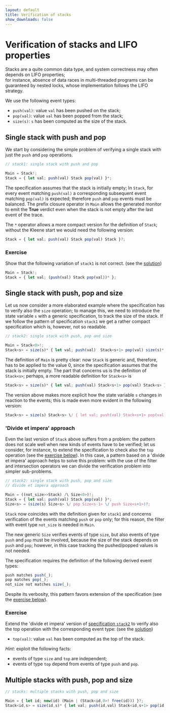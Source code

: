```yaml
---
layout: default
title: Verification of stacks
show_downloads: false
---
```

# Verification of stacks and LIFO properties

Stacks are a quite common data type, and system correctness may often depends on LIFO properties;  
for instance, absence of data races in multi-threaded programs can be guaranteed by nested locks, whose implementation follows
the LIFO strategy.

We use the following event types:
* `push(val)`: value `val` has been pushed on the stack;
* `pop(val)`: value `val` has been popped from the stack;
* `size(s)`: `s` has been computed as the size of the stack.	

## Single stack with push and pop

We start by considering the simple problem of verifying a single stack with just the `push` and `pop` operations.
```js
// stack1: single stack with push and pop

Main = Stack!;
Stack = { let val; push(val) Stack pop(val) }*;
```
The specification assumes that the stack is initially empty; In  `Stack`,  for every event matching `push(val)` a corresponding subsequent event
matching `pop(val)` is expected; therefore `push` and `pop` events must be balanced. The prefix closure operator in `Main` allows the generated monitor to emit the **True** verdict even when the stack is not empty after the last event of the trace.

The `*` operator allows a more compact version for the definition of `Stack`; without the Kleene start we would need  the following version:
```js
Stack = { let val; push(val) Stack pop(val) Stack }?;
```
### Exercise
Show that the following variation of `stack1` is not correct. (see the [solution](solution-stack1.md))
```js
Main = Stack!;
Stack = { let val; (push(val) Stack pop(val))* };
```

## Single stack with push, pop and size
Let us now consider a more elaborated example where the specification has to verify also the `size` operation;
to manage this, we need to introduce the state variable `s` with a generic specification, to track the size of the stack.
If we follow the pattern of specification `stack1` we get a rather compact specification which is, however, not so readable.

```js
// stack2: single stack with push, pop and size

Main = Stack<0>!;
Stack<s> = size(s)* { let val; push(val)  Stack<s+1> pop(val) size(s)* }*;
```
The definition of `Main` is pretty clear: now `Stack` is generic and, therefore, has to be applied
to the value 0, since the specification assumes that the stack is initially empty.
The part that concerns us is the definition of `Stack<s>`;  perhaps, a more readable definition for `Stack<s>` is
```js
Stack<s> = size(s)* { let val; push(val) Stack<s+1> pop(val) Stack<s> }?;
```
The version above makes more explicit how the state variable `s` changes in reaction to the events; this is made even more evident in the
following version:
```js
Stack<s> = size(s) Stack<s> \/ { let val; push(val) Stack<s+1> pop(val) Stack<s> }?;
```
### 'Divide et impera' approach

Even the last version of `Stack` above suffers from a problem: the pattern does not scale well
when new kinds of events have to be verified; let us consider, for instance, to extend
the specification to check also the `top` operation (see the [exercise below](#exercise-1)).
In this case, a pattern based on a 'divide et impera' approach helps to solve this problem:
with the use of the filter and intersection operators we can divide the verification problem
into simpler sub-problems.

```js
// stack2: single stack with push, pop and size
// divide et impera approach

Main = ((not_size>>Stack) /\ Size<0>)!;
Stack = { let val; push(val) Stack pop(val) }*;
Size<s> = (size(s) Size<s> \/ pop Size<s-1> \/ push Size<s+1>)?;
```
`Stack` now coincides with the definition given for `stack1` and concerns verification of the events matching
`push` or `pop` only; for this reason, the filter with event type `not_size` is needed in `Main`.

The new generic `Size` verifies events of type `size`, but also events of type `push` and `pop` must be involved,
because the size of the stack depends on `push` and `pop`; however, in this case tracking the pushed/popped values
is not needed.

The specification requires the definition of the following derived event types:

```js
push matches push(_); 
pop matches pop(_); 
not_size not matches size(_);
```
Despite its verbosity, this pattern favors extension of the specification (see the [exercise below](#exercise-1)). 

### Exercise
Extend the 'divide et impera' version of [specification `stack2`](#divide-et-impera-approach) to verify also the top operation with the corresponding event type: (see the [solution](solution-stack2.md))

* `top(val)`: value `val` has been computed as the top of the stack.

*Hint*: exploit the following facts:

* events of type `size` and `top` are independent;
* events of type `top` depend from events of type `push` and `pop`.

## Multiple stacks with push, pop and size

```js
// stacks: multiple stacks with push, pop and size

Main = { let id; new(id) (Main | (Stack<id,0>! free(id))) }?; 
Stack<id,s> = size(id,s)* { let val; push(id,val) Stack<id,s+1> pop(id,val) Stack<id,s> }?;
```